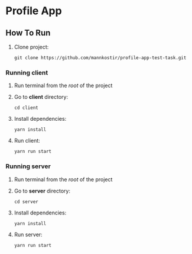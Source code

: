 # Profile App

## How To Run

1. Clone project:

   `git clone https://github.com/mannkostir/profile-app-test-task.git`

### Running client

1. Run terminal from the _root_ of the project
1. Go to **client** directory:

   `cd client`

1. Install dependencies:

   `yarn install`

1. Run client:

   `yarn run start`

### Running server

1. Run terminal from the _root_ of the project

1. Go to **server** directory:

   `cd server`

1. Install dependencies:

   `yarn install`

1. Run server:

   `yarn run start`
